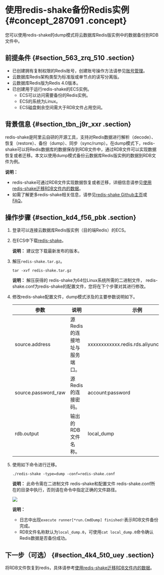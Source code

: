# 使用redis-shake备份Redis实例 {#concept_287091 .concept}

您可以使用redis-shake的dump模式将云数据库Redis版实例中的数据备份到RDB文件中。

## 前提条件 {#section_563_zrq_510 .section}

-   已创建拥有复制权限的Redis账号，创建账号操作方法请参见[账号管理](cn.zh-CN/用户指南/管理实例/账号管理.md#)。
-   云数据库Redis架构类型为标准版或单节点的读写分离版。
-   云数据库Redis版为Redis 4.0版本。
-   已创建用于运行redis-shake的ECS实例。
    -   ECS可以访问需要备份的Redis实例。
    -   ECS的系统为Linux。
    -   ECS磁盘剩余空间需大于RDB文件占用空间。

## 背景信息 {#section_tbn_j9r_xxr .section}

redis-shake是阿里云自研的开源工具，支持对Redis数据进行解析（decode）、恢复（restore）、备份（dump）、同步（sync/rump）。在dump模式下，redis-shake可以将Redis数据库的数据保存到RDB文件中，通过RDB文件可以实现数据恢复或者迁移。本文以使用dump模式备份云数据库Redis版实例的数据到RDB文件为例。

**说明：** 

-   redis-shake可通过RDB文件实现数据恢复或者迁移，详细信息请参见[使用redis-shake迁移RDB文件内的数据](cn.zh-CN/用户指南/迁移数据/云下到云上/使用redis-shake迁移RDB文件内的数据.md#)。
-   如需了解更多redis-shake相关信息，请参见[redis-shake Github主页](https://github.com/alibaba/RedisShake)或[FAQ](https://github.com/alibaba/RedisShake/wiki/%E7%AC%AC%E4%B8%80%E6%AC%A1%E4%BD%BF%E7%94%A8%EF%BC%8C%E5%A6%82%E4%BD%95%E8%BF%9B%E8%A1%8C%E9%85%8D%E7%BD%AE%EF%BC%9F)。

## 操作步骤 {#section_kd4_f56_pbk .section}

1.  登录可以连接云数据库Redis版实例（目的端Redis）的ECS。
2.  在ECS中下载[redis-shake](https://github.com/alibaba/RedisShake/releases)。

    **说明：** 建议您下载最新发布的版本。

3.  解压`redis-shake.tar.gz`。

    ``` {#codeblock_rsv_x6j_k9n}
    tar -xvf redis-shake.tar.gz
    ```

    **说明：** 解压获得的 redis-shake为64位Linux系统所需的二进制文件， redis-shake.conf为redis-shake的配置文件，您将在下个步骤对其进行修改。

4.  修改redis-shake配置文件，dump模式涉及的主要参数说明如下。

    |参数|说明|示例|
    |--|--|--|
    |source.address|源Redis的连接地址与服务端口。|xxxxxxxxxxxx.redis.rds.aliyuncs.com:6379|
    |source.password\_raw|源Redis的连接密码。|account:password|
    |rdb.output|输出的RDB文件名称。|local\_dump|

5.  使用如下命令进行迁移。

    ``` {#codeblock_1x7_mkf_e30}
    ./redis-shake -type=dump -conf=redis-shake.conf
    ```

    **说明：** 此命令需在二进制文件 redis-shake和配置文件 redis-shake.conf所在的目录中执行，否则请在命令中指定正确的文件路径。

    ![](http://static-aliyun-doc.oss-cn-hangzhou.aliyuncs.com/assets/img/236144/155963536347834_zh-CN.jpg)

    **说明：** 

    -   日志中出现`execute runner[*run.CmdDump] finished!`表示RDB文件备份完成。
    -   RDB文件名称默认为`local_dump.0`，可使用`cat local_dump.0`命令确认Redis数据是否备份成功。

## 下一步（可选） {#section_4k4_5t0_uey .section}

将RDB文件恢复到redis，具体请参考[使用redis-shake迁移RDB文件内的数据](cn.zh-CN/用户指南/迁移数据/云下到云上/使用redis-shake迁移RDB文件内的数据.md#)。

